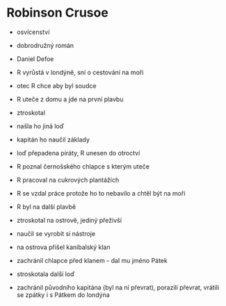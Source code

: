 # Robinson Crusoe
- osvícenství
- dobrodružný román
- Daniel Defoe


- R vyrůstá v londýně, sní o cestování na moři
- otec R chce aby byl soudce
- R uteče z domu a jde na první plavbu
- ztroskotal
- našla ho jiná loď
- kapitán ho naučil základy
- loď přepadena piráty, R unesen do otroctví
- R poznal černošského chlapce s kterým uteče 
- R pracoval na cukrových plantážích
- R se vzdal práce protože ho to nebavilo a chtěl být na moři
- R byl na další plavbě
- ztroskotal na ostrově, jediný přeživší
- naučil se vyrobit si nástroje
- na ostrova přišel kanibalský klan
- zachránil chlapce před klanem - dal mu jméno Pátek 
- stroskotala další loď
- zachránil původního kapitána (byl na ní převrat), porazili převrat, vrátili se zpátky i s Pátkem do londýna

